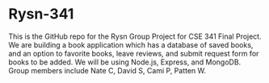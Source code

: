 # Rysn-341
This is the GitHub repo for the Rysn Group Project for CSE 341 Final Project. We are building a book application which has a database of saved books, and an option to favorite books, leave reviews, and submit request form for books to be added. We will be using Node.js, Express, and MongoDB. Group members include Nate C, David S, Cami P, Patten W.
